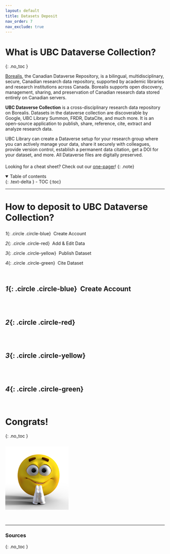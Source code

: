 ```yaml
---
layout: default
title: Datasets Deposit
nav_order: 7
nav_exclude: true
---
```


# What is UBC Dataverse Collection?
{: .no_toc }

<a href="https://borealisdata.ca" target="_blank">Borealis</a>, the Canadian Dataverse Repository, is a bilingual, multidisciplinary, secure, Canadian research data repository, supported by academic libraries and research institutions across Canada. Borealis supports open discovery, management, sharing, and preservation of Canadian research data stored entirely on Canadian servers. 

<b>UBC Dataverse Collection</b> is a cross-disciplinary research data repository on Borealis. Datasets in the dataverse collection are discoverable by Google, UBC Library Summon, FRDR, DataCite, and much more. It is an open-source application to publish, share, reference, cite, extract and analyze research data. 

UBC Library can create a Dataverse setup for your research group where you can actively manage your data, share it securely with colleagues, provide version control, establish a permanent data citation, get a DOI for your dataset, and more. All Dataverse files are digitally preserved.

<p style="margin-bottom: 20px"></p>

Looking for a cheat sheet? Check out our <a href="https://osf.io/sczv5" target="_blank">one-pager</a>!
{: .note}


<details open markdown="block">
  <summary>
    Table of contents
  </summary>
  {: .text-delta }
 - TOC
{:toc}
</details>

---

# How to deposit to UBC Dataverse Collection?

<p style="margin-bottom: 25px"></p>

*1*{: .circle .circle-blue} &nbsp;Create Account


*2*{: .circle .circle-red} &nbsp;Add & Edit Data

*3*{: .circle .circle-yellow} &nbsp;Publish Dataset

*4*{: .circle .circle-green} &nbsp;Cite Dataset

<br>

## *1*{: .circle .circle-blue} &nbsp;Create Account

<br>

<br>


## *2*{: .circle .circle-red} &nbsp; 

<br>

<br>


## *3*{: .circle .circle-yellow} &nbsp;

<br>

<br>


## *4*{: .circle .circle-green} &nbsp;

<br>

# Congrats!
{: .no_toc }

<p style="margin-top:25px">
<img src="figures/smily-face.png" width="200"/>
</p>
  


<br>

---


### Sources
{: .no_toc }
